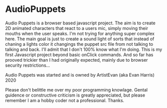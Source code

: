 # AudioPuppets

Audio Puppets is a browser based javascript project. The aim is to create 2D animated characters that react to a users mic, simply moving their mouths when the user speaks. I'm not trying for anything super complex here. The main goal is just to create a sound light of sorts that instead of chaning a lights color it changings the puppet src file from not talking to talking and back. I'll admit that I don't 100% know what I'm doing. This is my first Javascript project beyond basic onClick commands. And so far has prooved trickier than I had originally expected, mainly due to browser security restrictions...

Audio Puppets was started and is owned by ArtistEvan (aka Evan Harris) 2020

Please don't belittle me over my poor programming knowlage. Gental guidence or constructive criticism is greatly appreciated, but please remember I am a hobby coder not a professional. Thanks.
